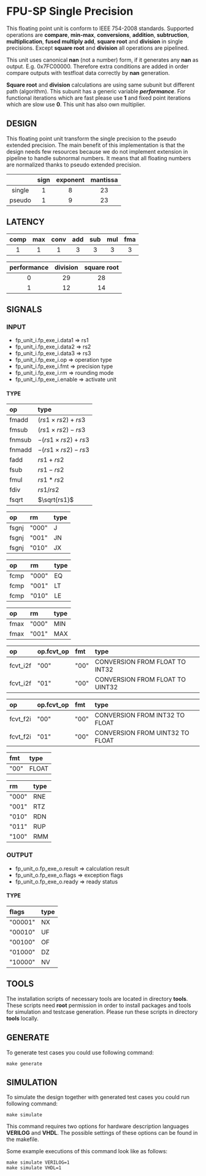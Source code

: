 # FPU-SP Single Precision

This floating point unit is conform to IEEE 754-2008 standards. Supported operations are **compare**, **min-max**, **conversions**, **addition**, **subtruction**, **multiplication**, **fused multiply add**, **square root** and **division** in single precisions. Except **square root** and **division** all operations are pipelined.

This unit uses canonical **nan** (not a number) form, if it generates any **nan** as output. E.g. 0x7FC00000. Therefore extra conditions are added in order compare outputs with testfloat data correctly by **nan** generation.

**Square root** and **division** calculations are using same subunit but different path (algorithm). This subunit has a generic variable **_performance_**. For functional iterations which are fast please use **1** and fixed point iterations which are slow use **0**. This unit has also own multiplier.

## DESIGN

This floating point unit transform the single precision to the pseudo extended precision. The main benefit of this implementation is that the design needs few resources because we do not implement extension in pipeline to handle subnormal numbers. It means that all floating numbers are normalized thanks to pseudo extended precision.

|        | sign | exponent | mantissa |
|:------:|:----:|:--------:|:--------:|
| single | 1    | 8        | 23       |
| pseudo | 1    | 9        | 23       |

## LATENCY

| comp | max | conv | add | sub | mul | fma |
|:----:|:---:|:----:|:---:|:---:|:---:|:---:|
| 1    | 1   | 1    | 3   | 3   | 3   | 3   |

|performance| division | square root |
|:---------:|:--------:|:-----------:|
| 0         | 29       | 28          |
| 1         | 12       | 14          |

## SIGNALS

### INPUT

- fp_unit_i.fp_exe_i.data1 => rs1
- fp_unit_i.fp_exe_i.data2 => rs2
- fp_unit_i.fp_exe_i.data3 => rs3
- fp_unit_i.fp_exe_i.op => operation type
- fp_unit_i.fp_exe_i.fmt => precision type
- fp_unit_i.fp_exe_i.rm => rounding mode
- fp_unit_i.fp_exe_i.enable => activate unit

#### TYPE

| op | type |
|:---|:-----|
| fmadd | $(rs1×rs2)+rs3$ |
| fmsub | $(rs1×rs2)-rs3$ |
| fnmsub | $-(rs1×rs2)+rs3$ |
| fnmadd | $-(rs1×rs2)-rs3$ |
| fadd | $rs1+rs2$ |
| fsub | $rs1-rs2$ |
| fmul | $rs1*rs2$ |
| fdiv | $rs1/rs2$ |
| fsqrt | $\sqrt{rs1}$ |

| op | rm | type |
|:---|:---|:-----|
| fsgnj | "000" | J |
| fsgnj | "001" | JN |
| fsgnj | "010" | JX |

| op | rm | type |
|:---|:---|:-----|
| fcmp | "000" | EQ |
| fcmp | "001" | LT |
| fcmp | "010" | LE |

| op | rm | type |
|:---|:---|:-----|
| fmax | "000" | MIN |
| fmax | "001" | MAX |

| op | op.fcvt_op | fmt | type |
|:---|:-----------|:----|:-----|
| fcvt_i2f | "00" | "00" | CONVERSION FROM FLOAT TO INT32  |
| fcvt_i2f | "01" | "00" | CONVERSION FROM FLOAT TO UINT32 |

| op | op.fcvt_op | fmt | type |
|:---|:-----------|:----|:-----|
| fcvt_f2i | "00" | "00" | CONVERSION FROM INT32 TO FLOAT  |
| fcvt_f2i | "01" | "00" | CONVERSION FROM UINT32 TO FLOAT |

| fmt | type |
|:----|:-----|
| "00" | FLOAT |

| rm | type |
|:---|:-----|
| "000" | RNE |
| "001" | RTZ |
| "010" | RDN |
| "011" | RUP |
| "100" | RMM |

### OUTPUT

- fp_unit_o.fp_exe_o.result => calculation result
- fp_unit_o.fp_exe_o.flags => exception flags
- fp_unit_o.fp_exe_o.ready => ready status

#### TYPE

| flags | type |
|:------|:-----|
| "00001" | NX |
| "00010" | UF |
| "00100" | OF |
| "01000" | DZ |
| "10000" | NV |

## TOOLS

The installation scripts of necessary tools are located in directory **tools**. These scripts need **root** permission in order to install packages and tools for simulation and testcase generation. Please run these scripts in directory **tools** locally.

## GENERATE

To generate test cases you could use following command:

```console
make generate
```

## SIMULATION

To simulate the design together with generated test cases you could run following command:

```console
make simulate
```

This command requires two options for hardware description languages **VERILOG** and **VHDL**. The possible settings of these options can be found in the makefile.

Some example executions of this command look like as follows:

```console
make simulate VERILOG=1
make simulate VHDL=1
```

